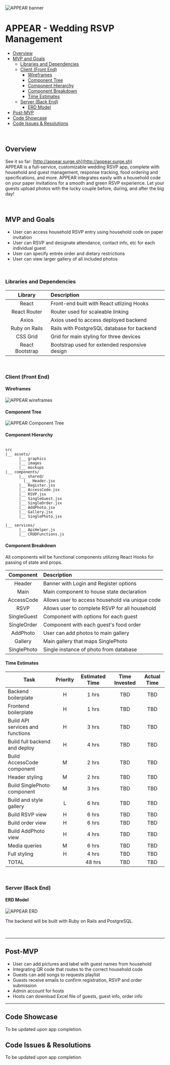 ![APPEAR banner](https://i.imgur.com/DK06k2a.png)
# APPEAR - Wedding RSVP Management


- [Overview](#overview)
- [MVP and Goals](#mvp-and-goals)
  - [Libraries and Dependencies](#libraries-and-dependencies)
  - [Client (Front End)](#client-front-end)
    - [Wireframes](#wireframes)
    - [Component Tree](#component-tree)
    - [Component Hierarchy](#component-hierarchy)
    - [Component Breakdown](#component-breakdown)
    - [Time Estimates](#time-estimates)
  - [Server (Back End)](#server-back-end)
    - [ERD Model](#erd-model)
- [Post-MVP](#post-mvp)
- [Code Showcase](#code-showcase)
- [Code Issues & Resolutions](#code-issues--resolutions)

<br>

## Overview

See it so far: [http://appear.surge.sh](http://appear.surge.sh)
<br>
APPEAR is a full-service, customizable wedding RSVP app, complete with household and guest management, response tracking, food ordering and specifications,  and more. APPEAR integrates easily with a household code on your paper invitations for a smooth and green RSVP experience. Let your guests upload photos with the lucky couple before, during, and after the big day! 


<br>

## MVP and Goals

- User can access household RSVP entry using household code on paper invitation
- User can RSVP and designate attendance, contact info, etc for each individual guest
- User can specify entrée order and dietary restrictions
- User can view larger gallery of all included photos

<br>

### Libraries and Dependencies



|     Library      | Description                                |
| :--------------: | :----------------------------------------- |
|      React       | Front-end built with React utlizing Hooks |
|   React Router   | Router used for scaleable linking |
|   Axios   | Axios used to access deployed backend |
| Ruby on Rails | Rails with PostgreSQL database for backend |
|     CSS Grid      | Grid for main styling for three devices |
|     React Bootstrap      | Bootstrap used for extended responsive design |

<br>

### Client (Front End)

#### Wireframes

![APPEAR wireframes](https://i.imgur.com/rXtodyb.png)

#### Component Tree

![APPEAR Component Tree](https://i.imgur.com/oXNHzF5.png)

#### Component Hierarchy



``` structure

src
|__ assets/
      |__ graphics
      |__ images
      |__ mockups
|__ components/
      |__ shared/
        |__ Header.jsx
      |__ Register.jsx
      |__ AccessCode.jsx
      |__ RSVP.jsx
      |__ SingleGuest.jsx
      |__ SingleOrder.jsx
      |__ AddPhoto.jsx
      |__ Gallery.jsx
      |__ SinglePhoto.jsx

|__ services/
      |__ ApiHelper.js
      |__ CRUDFunctions.js

```

#### Component Breakdown

All components will be functional components utilizing React Hooks for passing of state and props.

|  Component     | Description                              |
| :----------:   | :--------------------------------------- |
|    Header      | Banner with Login and Register options |
|    Main        | Main component to house state declaration |
|    AccessCode    | Allows user to access household via unique code |
|    RSVP        | Allows user to complete RSVP for all household |
|    SingleGuest | Component with options for each guest |
|    SingleOrder | Component with each guest's food order |
|    AddPhoto    | User can add photos to main gallery |
|    Gallery     | Main gallery that maps SinglePhoto |
|    SinglePhoto | Single instance of photo from database |


#### Time Estimates



| Task                | Priority | Estimated Time | Time Invested | Actual Time |
| ------------------- | :------: | :------------: | :-----------: | :---------: |
| Backend boilerplate    |    H     |     1 hrs      |     TBD     |    TBD    |
| Frontend boilerplate |    H     |     1 hrs      |     TBD     |     TBD     |
| Build API services and functions    |    H     |     3 hrs      |     TBD     |    TBD    |
| Build full backend and deploy    |    H     |     4 hrs      |     TBD     |    TBD    |
| Build AccessCode component    |    M     |     2 hrs      |     TBD     |    TBD    |
| Header styling    |    M     |     2 hrs      |     TBD    |    TBD    |
| Build SinglePhoto component    |    M     |     3 hrs      |     TBD     |    TBD   |
| Build and style gallery    |    L     |     6 hrs      |     TBD     |    TBD    |
| Build RSVP view    |    H     |     6 hrs      |     TBD     |    TBD    |
| Build order view    |    H     |     6 hrs      |     TBD     |    TBD    |
| Build AddPhoto view    |    H     |     4 hrs      |     TBD     |    TBD    |
| Media queries    |    M     |     6 hrs      |     TBD     |    TBD    |
| Full styling    |    H    |     4 hrs      |     TBD     |    TBD    |
| TOTAL               |          |     48 hrs      |     TBD     |     TBD     |


<br>

### Server (Back End)

#### ERD Model

![APPEAR ERD](https://i.imgur.com/ab4v1nV.png)

The backend will be built with Ruby on Rails and PostgreSQL.

<br>

***

## Post-MVP
- User can add pictures and label with guest names from household
- Integrating QR code that routes to the correct household code
- Guests can add songs to requests playlist
- Guests receive emails to confirm registration, RSVP and order submission
- Admin account for hosts
- Hosts can download Excel file of guests, guest info, order info


***

## Code Showcase

To be updated upon app completion. 

## Code Issues & Resolutions

To be updated upon app completion. 
